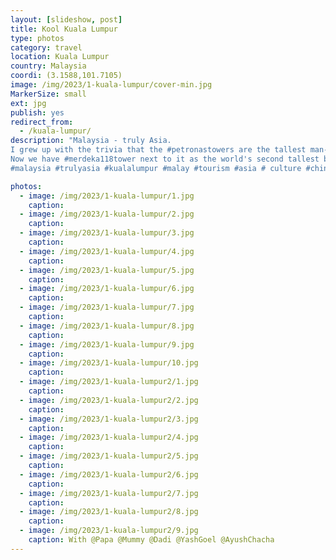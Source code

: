 ```yaml
---
layout: [slideshow, post]
title: Kool Kuala Lumpur
type: photos
category: travel
location: Kuala Lumpur
country: Malaysia
coordi: (3.1588,101.7105)
image: /img/2023/1-kuala-lumpur/cover-min.jpg
MarkerSize: small
ext: jpg
publish: yes
redirect_from:  
  - /kuala-lumpur/       
description: "Malaysia - truly Asia.
I grew up with the trivia that the #petronastowers are the tallest man-made structure in the world and visiting it was my childhood dream to say the least
Now we have #merdeka118tower next to it as the world's second tallest building!
#malaysia #trulyasia #kualalumpur #malay #tourism #asia # culture #chinese #buddhist #heritage"

photos:
  - image: /img/2023/1-kuala-lumpur/1.jpg
    caption:
  - image: /img/2023/1-kuala-lumpur/2.jpg
    caption:
  - image: /img/2023/1-kuala-lumpur/3.jpg
    caption:
  - image: /img/2023/1-kuala-lumpur/4.jpg
    caption:
  - image: /img/2023/1-kuala-lumpur/5.jpg
    caption:
  - image: /img/2023/1-kuala-lumpur/6.jpg
    caption:
  - image: /img/2023/1-kuala-lumpur/7.jpg
    caption:
  - image: /img/2023/1-kuala-lumpur/8.jpg
    caption:
  - image: /img/2023/1-kuala-lumpur/9.jpg
    caption:
  - image: /img/2023/1-kuala-lumpur/10.jpg
    caption:
  - image: /img/2023/1-kuala-lumpur2/1.jpg
    caption:
  - image: /img/2023/1-kuala-lumpur2/2.jpg
    caption:
  - image: /img/2023/1-kuala-lumpur2/3.jpg
    caption:
  - image: /img/2023/1-kuala-lumpur2/4.jpg
    caption:
  - image: /img/2023/1-kuala-lumpur2/5.jpg
    caption:
  - image: /img/2023/1-kuala-lumpur2/6.jpg
    caption:
  - image: /img/2023/1-kuala-lumpur2/7.jpg
    caption:
  - image: /img/2023/1-kuala-lumpur2/8.jpg
    caption:
  - image: /img/2023/1-kuala-lumpur2/9.jpg
    caption: With @Papa @Mummy @Dadi @YashGoel @AyushChacha
---
```

